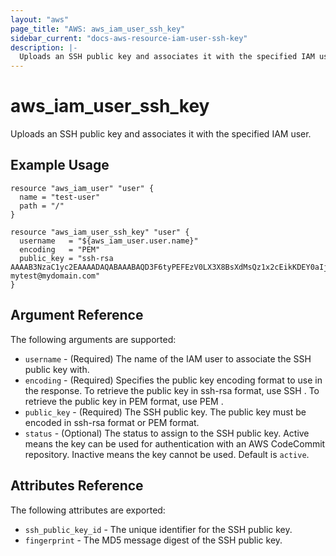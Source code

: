 ```yaml
---
layout: "aws"
page_title: "AWS: aws_iam_user_ssh_key"
sidebar_current: "docs-aws-resource-iam-user-ssh-key"
description: |-
  Uploads an SSH public key and associates it with the specified IAM user.
---
```


# aws\_iam\_user\_ssh\_key

Uploads an SSH public key and associates it with the specified IAM user.

## Example Usage

```
resource "aws_iam_user" "user" {
  name = "test-user"
  path = "/"
}

resource "aws_iam_user_ssh_key" "user" {
  username   = "${aws_iam_user.user.name}"
  encoding   = "PEM"
  public_key = "ssh-rsa AAAAB3NzaC1yc2EAAAADAQABAAABAQD3F6tyPEFEzV0LX3X8BsXdMsQz1x2cEikKDEY0aIj41qgxMCP/iteneqXSIFZBp5vizPvaoIR3Um9xK7PGoW8giupGn+EPuxIA4cDM4vzOqOkiMPhz5XK0whEjkVzTo4+S0puvDZuwIsdiW9mxhJc7tgBNL0cYlWSYVkz4G/fslNfRPW5mYAM49f4fhtxPb5ok4Q2Lg9dPKVHO/Bgeu5woMc7RY0p1ej6D4CKFE6lymSDJpW0YHX/wqE9+cfEauh7xZcG0q9t2ta6F6fmX0agvpFyZo8aFbXeUBr7osSCJNgvavWbM/06niWrOvYX2xwWdhXmXSrbX8ZbabVohBK41 mytest@mydomain.com"
}
```

## Argument Reference

The following arguments are supported:

* `username` - (Required) The name of the IAM user to associate the SSH public key with.
* `encoding` - (Required) Specifies the public key encoding format to use in the response. To retrieve the public key in ssh-rsa format, use SSH . To retrieve the public key in PEM format, use PEM .
* `public_key` - (Required) The SSH public key. The public key must be encoded in ssh-rsa format or PEM format.
* `status` - (Optional) The status to assign to the SSH public key. Active means the key can be used for authentication with an AWS CodeCommit repository. Inactive means the key cannot be used. Default is `active`.

## Attributes Reference

The following attributes are exported:

* `ssh_public_key_id` - The unique identifier for the SSH public key.
* `fingerprint` - The MD5 message digest of the SSH public key.

